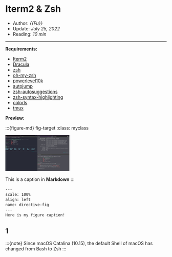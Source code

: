 # Iterm2 & Zsh

- Author: *{{Fu}}*
- Update: *July 25, 2022*
- Reading: *10 min*

---

**Requirements:**
- [Iterm2](https://iterm2.com/)
- [Dracula](https://draculatheme.com/)
- [zsh](https://www.zsh.org/)
- [oh-my-zsh](https://github.com/ohmyzsh/ohmyzsh)
- [powerlevel10k](https://github.com/romkatv/powerlevel10k)
- [autojump](https://github.com/wting/autojump)
- [zsh-autosuggestions](https://github.com/zsh-users/zsh-autosuggestions)
- [zsh-syntax-highlighting](https://github.com/zsh-users/zsh-syntax-highlighting)
- [colorls](https://github.com/athityakumar/colorls)
- [tmux](https://github.com/tmux/tmux)


**Preview:**


:::{figure-md} fig-target
:class: myclass

<img src="img/Iterm2-Zsh-1.jpg" alt="fishy" class="bg-primary mb-1" width="200px">

This is a caption in **Markdown**
:::

```{figure} ./img/Iterm2-Zsh-1.jpg
---
scale: 100%
align: left
name: directive-fig
---
Here is my figure caption!
```





## 1
:::{note}
Since macOS Catalina (10.15), the default Shell of macOS has changed from Bash to Zsh
:::

